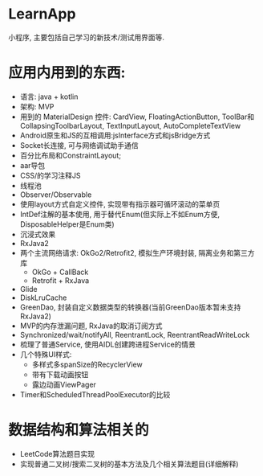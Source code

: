 # LearnApp
小程序, 主要包括自己学习的新技术/测试用界面等.

# 应用内用到的东西:
- 语言: java + kotlin
- 架构: MVP
- 用到的 MaterialDesign 控件: CardView, FloatingActionButton, ToolBar和CollapsingToolbarLayout, TextInputLayout, AutoCompleteTextView
- Android原生和JS的互相调用:jsInterface方式和jsBridge方式
- Socket长连接, 可与网络调试助手通信
- 百分比布局和ConstraintLayout;
- aar导包
- CSS/的学习注释JS
- 线程池
- Observer/Observable
- 使用layout方式自定义控件, 实现带有指示器可循环滚动的菜单页
- IntDef注解的基本使用, 用于替代Enum(但实际上不如Enum方便, DisposableHelper是Enum类)
- 沉浸式效果
- RxJava2
- 两个主流网络请求: OkGo2/Retrofit2, 模拟生产环境封装, 隔离业务和第三方库
    - OkGo + CallBack
    - Retrofit + RxJava
- Glide
- DiskLruCache
- GreenDao, 封装自定义数据类型的转换器(当前GreenDao版本暂未支持RxJava2)
- MVP的内存泄漏问题, RxJava的取消订阅方式
- Synchronized/wait/notifyAll, ReentrantLock, ReentrantReadWriteLock
- 梳理了普通Service, 使用AIDL创建跨进程Service的情景
- 几个特殊UI样式:
    - 多样式多spanSize的RecyclerView
    - 带有下载动画按钮
    - 露边动画ViewPager
- Timer和ScheduledThreadPoolExecutor的比较

# 数据结构和算法相关的
- LeetCode算法题目实现
- 实现普通二叉树/搜索二叉树的基本方法及几个相关算法题目(详细解释)
